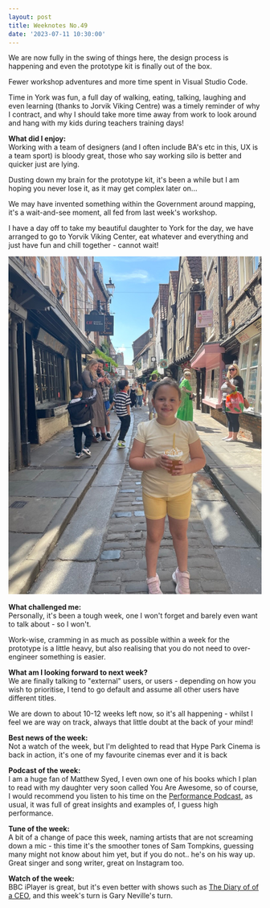 ```yaml
---
layout: post
title: Weeknotes No.49
date: '2023-07-11 10:30:00'
---
```

We are now fully in the swing of things here, the design process is happening and even the prototype kit is finally out of the box.

Fewer workshop adventures and more time spent in Visual Studio Code.

Time in York was fun, a full day of walking, eating, talking, laughing and even learning (thanks to Jorvik Viking Centre) was a timely reminder of why I contract, and why I should take more time away from work to look around and hang with my kids during teachers training days!


<strong>What did I enjoy:</strong><br>
Working with a team of designers (and I often include BA's etc in this, UX is a team sport) is bloody great, those who say working silo is better and quicker just are lying.

Dusting down my brain for the prototype kit, it's been a while but I am hoping you never lose it, as it may get complex later on...

We may have invented something within the Government around mapping, it's a wait-and-see moment, all fed from last week's workshop.

I have a day off to take my beautiful daughter to York for the day, we have arranged to go to Yorvik Viking Center, eat whatever and everything and just have fun and chill together - cannot wait!

<img src="/assets/posts/robyn-york-july.jpg" alt="a photo of my lovely daughter in York on the shambles">

<strong>What challenged me:</strong><br>
Personally, it's been a tough week, one I won't forget and barely even want to talk about - so I won't.

Work-wise, cramming in as much as possible within a week for the prototype is a little heavy, but also realising that you do not need to over-engineer something is easier.

<strong>What am I looking forward to next week?</strong><br>
We are finally talking to "external" users, or users - depending on how you wish to prioritise, I tend to go default and assume all other users have different titles.

We are down to about 10-12 weeks left now, so it's all happening - whilst I feel we are way on track, always that little doubt at the back of your mind!

<strong>Best news of the week:</strong><br>
Not a watch of the week, but I'm delighted to read that Hype Park Cinema is back in action, it's one of my favourite cinemas ever and it is back

<strong>Podcast of the week:</strong><br>
I am a huge fan of Matthew Syed, I even own one of his books which I plan to read with my daughter very soon called You Are Awesome, so of course, I would recommend you listen to his time on the <a href="https://open.spotify.com/episode/5n4eSRSjdHa3yEBxJcmbWZ?si=ab3a3da6679c46cf" title="listen to Matthew Syed appearance on Performance Podcast">Performance Podcast</a>, as usual, it was full of great insights and examples of, I guess high performance.

<strong>Tune of the week:</strong><br>
A bit of a change of pace this week, naming artists that are not screaming down a mic - this time it's the smoother tones of Sam Tompkins, guessing many might not know about him yet, but if you do not.. he's on his way up. Great singer and song writer, great on Instagram too.  

<strong>Watch of the week:</strong><br>
BBC iPlayer is great, but it's even better with shows such as <a href="https://www.bbc.co.uk/iplayer/episode/p0fjnmbz/the-diary-of-a-ceo-series-1-5-gary-neville?at_mid=a8aj6E0RhS&at_campaign=TheDiaryOfACEOGaryNeville&at_medium=display_ad&at_campaign_type=owned&at_link_origin=discovery_cards&at_link_id=gr02&at_product=iplayer&at_ptr_name=bbc&at_ptr_type=media&at_format=image&at_objective=consumption&at_link_title=TheDiaryOfACEOGaryNeville&at_bbc_team=BBC">The Diary of of a CEO</a>, and this week's turn is Gary Neville's turn.

